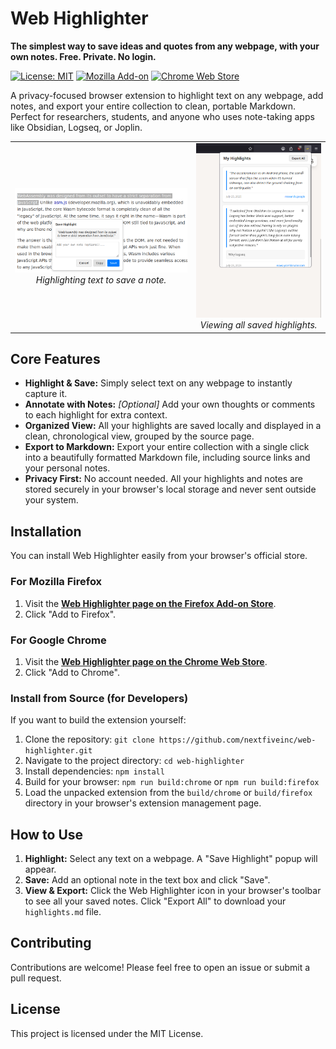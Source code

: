 # Web Highlighter
**The simplest way to save ideas and quotes from any webpage, with your own notes. Free. Private. No login.**

[![License: MIT](https://img.shields.io/badge/License-MIT-yellow.svg)](https://opensource.org/licenses/MIT)
[![Mozilla Add-on](https://img.shields.io/badge/Firefox-v1.2.0-orange.svg)](https://addons.mozilla.org/en-US/firefox/addon/web-highlighter/?utm_source=addons.mozilla.org&utm_medium=referral&utm_content=search)
[![Chrome Web Store](https://img.shields.io/badge/Chrome-v1.2.0-blue.svg)](https://chromewebstore.google.com/detail/emiaeicgfomchcecbhdfnjjegkpbphjh?utm_source=item-share-cb)

A privacy-focused browser extension to highlight text on any webpage, add notes, and export your entire collection to clean, portable Markdown. Perfect for researchers, students, and anyone who uses note-taking apps like Obsidian, Logseq, or Joplin.

<table>
  <tr>
    <td align="center">
      <img src="https://github.com/nextfiveinc/web_highlighter/blob/main/screenshots/01_select_text.png" alt="Screenshot of the highlighting and saving flow" width="500">
      <br>
      <em>Highlighting text to save a note.</em>
    </td>
    <td align="center">
      <img src="https://github.com/nextfiveinc/web_highlighter/blob/main/screenshots/02_view_export_notes.png" alt="Screenshot of your saved notes view" width="350">
      <br>
      <em>Viewing all saved highlights.</em>
    </td>
  </tr>
</table>


## Core Features

*   **Highlight & Save:** Simply select text on any webpage to instantly capture it.
*   **Annotate with Notes:** _[Optional]_ Add your own thoughts or comments to each highlight for extra context.
*   **Organized View:** All your highlights are saved locally and displayed in a clean, chronological view, grouped by the source page.
*   **Export to Markdown:** Export your entire collection with a single click into a beautifully formatted Markdown file, including source links and your personal notes.
*   **Privacy First:** No account needed. All your highlights and notes are stored securely in your browser's local storage and never sent outside your system.

## Installation

You can install Web Highlighter easily from your browser's official store.

### For Mozilla Firefox

1.  Visit the [**Web Highlighter page on the Firefox Add-on Store**](https://addons.mozilla.org/en-US/firefox/addon/web-highlighter/?utm_source=addons.mozilla.org&utm_medium=referral&utm_content=search).
2.  Click "Add to Firefox".

### For Google Chrome

1.  Visit the [**Web Highlighter page on the Chrome Web Store**](https://chromewebstore.google.com/detail/emiaeicgfomchcecbhdfnjjegkpbphjh?utm_source=item-share-cb).
2.  Click "Add to Chrome".


### Install from Source (for Developers)

If you want to build the extension yourself:

1.  Clone the repository: `git clone https://github.com/nextfiveinc/web-highlighter.git`
2.  Navigate to the project directory: `cd web-highlighter`
3.  Install dependencies: `npm install`
4.  Build for your browser: `npm run build:chrome` or `npm run build:firefox`
5.  Load the unpacked extension from the `build/chrome` or `build/firefox` directory in your browser's extension management page.

## How to Use

1.  **Highlight:** Select any text on a webpage. A "Save Highlight" popup will appear.
2.  **Save:** Add an optional note in the text box and click "Save".
3.  **View & Export:** Click the Web Highlighter icon in your browser's toolbar to see all your saved notes. Click "Export All" to download your `highlights.md` file.

## Contributing

Contributions are welcome! Please feel free to open an issue or submit a pull request.

## License

This project is licensed under the MIT License.
